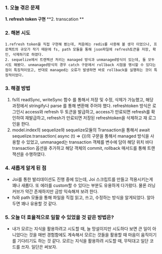 
### **1. 오늘 겪은 문제**

**1.  refresh token 구현**
**2.  transcation **


### **2. 해본 시도**
	1.refresh token을 직접 구현해 봤는데, 처음에는 redis를 사용해 볼 생각 이었으나, 프로젝트의 규모가 작기 때문에 fs, path 모듈을 통해 json파일에 refresh토큰을 저장, 확인, 삭제하기로 하였다.
	2. sequelize에서 트렌젝션 처리는 managed 방식과 unmanaged방식이 있는데, 둘 모두 시도 해봤다. unmanaged방식의 경우 catch 구문에서 rollback 시점을 명시할 수 있다는 점이 특징적이었고, 반대로 managed는 오류가 발생하면 바로 rollback을 실행하는 것이 특징적이었다.


### **3. 해결 방법**
1. fs의 readSync, writeSync 함수 를 통해서 저장 및 수정, 삭제가 가능했고, 해당 과정에서 stringify나 parse 를 통해 변환해 주어야 했다. refreshtoken 방식은 로그인시 access와 refresh 두 토큰을 발급하고, access가 만료되면 refresh를 확인하여 재발급하고, refresh가 만료되면 저장된 refreshtoken을 삭제하고 재 로그인을 한다.
2. model.index의 sequelize와 sequelize모듈의 Transaction을 통해서 await sequelize.transaction( async (t) => {})의 구문을 통해서 managed 방식을 사용할 수 있었고, unmanaged는 transaction 객체를 변수에 담아 해당 위치 바다 transaction 옵션을 추가하고 해당 객체의 commit, rollback 매서드를 통해 트랜잭션을 수행하였다.

### **4. 새롭게 알게 된 점**
-  Joi를 통한 발리데이션도 진행 중에 있는데, Joi 스크립트를 만들고 적용시키는게 꽤나 새롭다. 또 에러를 custom할 수 있다는 부분도 유용하게 다가왔다. 물론 러닝커브가 약간 존재하지만 금방 익숙해져 보려 한다. 
- fs와 path 모듈을 통해 파일을 직접 읽고, 쓰고, 수정하는 방식을 알게되었다. 알아두면 꽤나 유용할 것 같다.


### **5. 오늘 더 효율적으로 일할 수 있었을 것 같은 방법은?**
- 내가 모르는 지식을 활용하려고 시도할 때, 늘 망설이지만 시도하다 보면 큰 일이 아니었다는 것을 매번 경험함에도 계속해서 모르는 것들을 활용할 때 마음이 움직이기를 기다리기도 하는 것 같다. 모르는 지식을 활용하려 시도할 때, 무턱대고 일단 코드를 쓰자. 일단은 써보자. 